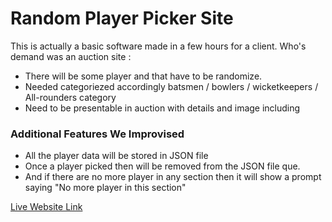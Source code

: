 # Random Player Picker Site

This is actually a basic software made in a few hours for a client.
Who's demand was an auction site : 
* There will be some player and that have to be randomize.
* Needed categoriezed accordingly batsmen / bowlers / wicketkeepers / All-rounders category
* Need to be presentable in auction with details and image including

### Additional Features We Improvised
* All the player data will be stored in JSON file
* Once a player picked then will be removed from the JSON file que.
* And if there are no more player in any section then it will show a prompt saying "No more player in this section"


[Live Website Link](https://random-player-picker.web.app/)

